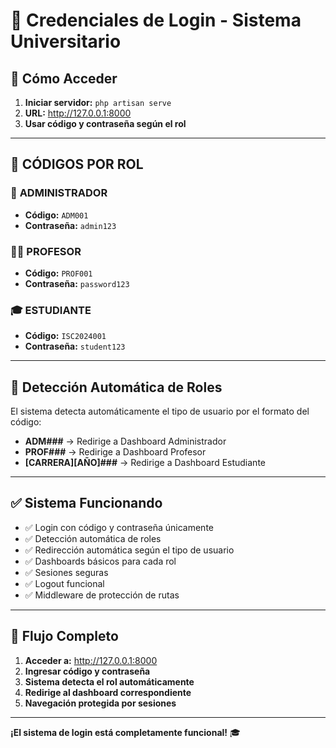 # 🔐 Credenciales de Login - Sistema Universitario

## 🚀 **Cómo Acceder**

1. **Iniciar servidor:** `php artisan serve`
2. **URL:** http://127.0.0.1:8000
3. **Usar código y contraseña según el rol**

---

## 👤 **CÓDIGOS POR ROL**

### 🔧 **ADMINISTRADOR**
- **Código:** `ADM001`
- **Contraseña:** `admin123`

### 👨‍🏫 **PROFESOR** 
- **Código:** `PROF001`
- **Contraseña:** `password123`

### 🎓 **ESTUDIANTE**
- **Código:** `ISC2024001`
- **Contraseña:** `student123`

---

## 🎯 **Detección Automática de Roles**

El sistema detecta automáticamente el tipo de usuario por el formato del código:

- **ADM###** → Redirige a Dashboard Administrador
- **PROF###** → Redirige a Dashboard Profesor  
- **[CARRERA][AÑO]###** → Redirige a Dashboard Estudiante

---

## ✅ **Sistema Funcionando**

- ✅ Login con código y contraseña únicamente
- ✅ Detección automática de roles
- ✅ Redirección automática según el tipo de usuario
- ✅ Dashboards básicos para cada rol
- ✅ Sesiones seguras
- ✅ Logout funcional
- ✅ Middleware de protección de rutas

---

## 🔄 **Flujo Completo**

1. **Acceder a:** http://127.0.0.1:8000
2. **Ingresar código y contraseña**
3. **Sistema detecta el rol automáticamente**
4. **Redirige al dashboard correspondiente**
5. **Navegación protegida por sesiones**

---

**¡El sistema de login está completamente funcional!** 🎓